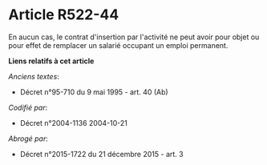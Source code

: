 # Article R522-44

En aucun cas, le contrat d'insertion par l'activité ne peut avoir pour objet ou pour effet de remplacer un salarié occupant
un emploi permanent.

**Liens relatifs à cet article**

_Anciens textes_:

  - Décret n°95-710 du 9 mai 1995 - art. 40 (Ab)

_Codifié par_:

  - Décret n°2004-1136 2004-10-21

_Abrogé par_:

  - Décret n°2015-1722 du 21 décembre 2015 - art. 3
